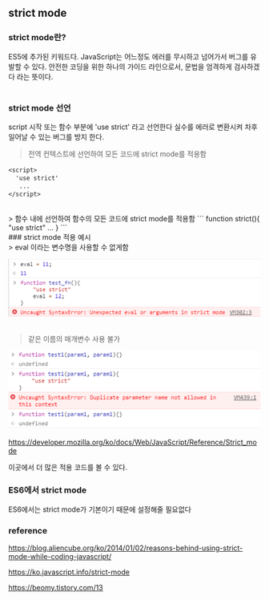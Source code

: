 ## strict mode

### strict mode란?

ES5에 추가된 키워드다. JavaScript는 어느정도 에러를 무시하고 넘어가서 버그를 유발할 수 있다.
안전한 코딩을 위한 하나의 가이드 라인으로서, 문법을 엄격하게 검사하겠다 라는 뜻이다.  
<br>
### strict mode 선언

script 시작 또는 함수 부분에 'use strict' 라고 선언한다
실수를 에러로 변환시켜 차후 일어날 수 있는 버그를 방지 한다.
<br>

> 전역 컨텍스트에 선언하여 모든 코드에 strict mode를 적용함
```
<script>
  'use strict'
   ...
</script>
```
<br>
> 함수 내에 선언하여 함수의 모든 코드에 strict mode를 적용함
```
  function strict(){
    "use strict"
    ...
  }
```
<br>
### strict mode 적용 예시
<br>
> eval 이라는 변수명을 사용할 수 없게함  

![test](/_resource/image/JavaScript/JavaScript-strict_mode-01.PNG)  
<br>  
> 같은 이름의 매개변수 사용 불가  

![test](/_resource/image/JavaScript/JavaScript-strict_mode-02.PNG)  

https://developer.mozilla.org/ko/docs/Web/JavaScript/Reference/Strict_mode

이곳에서 더 많은 적용 코드를 볼 수 있다.


### ES6에서 strict mode

ES6에서는 strict mode가 기본이기 때문에 설정해줄 필요없다





### reference
https://blog.aliencube.org/ko/2014/01/02/reasons-behind-using-strict-mode-while-coding-javascript/

https://ko.javascript.info/strict-mode

https://beomy.tistory.com/13

